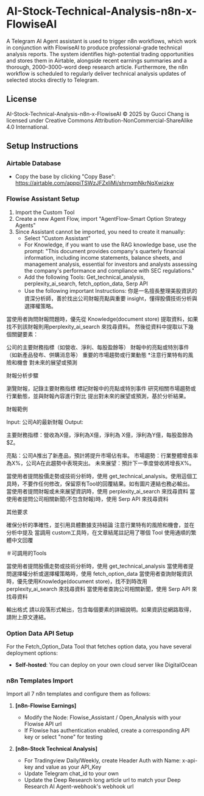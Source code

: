 # AI-Stock-Technical-Analysis-n8n-x-FlowiseAI

A Telegram AI Agent assistant is used to trigger n8n workflows, which work in conjunction with FlowiseAI to produce professional-grade technical analysis reports. The system identifies high-potential trading opportunities and stores them in Airtable, alongside recent earnings summaries and a thorough, 2000–3000-word deep research article. Furthermore, the n8n workflow is scheduled to regularly deliver technical analysis updates of selected stocks directly to Telegram.

## License

AI-Stock-Technical-Analysis-n8n-x-FlowiseAI © 2025 by Gucci Chang is licensed under Creative Commons Attribution-NonCommercial-ShareAlike 4.0 International.

## Setup Instructions

### Airtable Database
- Copy the base by clicking "Copy Base": https://airtable.com/apppiTSWzJFZxliMi/shrnqmNkrNqXwizkw

### Flowise Assistant Setup
1. Import the Custom Tool 
2. Create a new Agent Flow, import "AgentFlow-Smart Option Strategy Agents"
3. Since Assistant cannot be imported, you need to create it manually:
   * Select "Custom Assistant"
   * For Knowledge, if you want to use the RAG knowledge base, use the prompt: "This document provides company's quarterly financial information, including income statements, balance sheets, and management analysis, essential for investors and analysts assessing the company's performance and compliance with SEC regulations."
   * Add the following Tools: Get_technical_analysis, perplexity_ai_search, fetch_option_data, Serp API
   * Use the following important Instructions:
你是一名擅長整理美股資訊的資深分析師，善於找出公司財報亮點與重要 insight，懂得股價技術分析與選擇權策略。

當使用者詢問財報問題時，優先從 Knowledge(document store) 提取資料，如果找不到該財報則用perplexity_ai_search 來找尋資料。
然後從資料中提取以下幾個關鍵要素：


公司的主要財務指標（如營收、淨利、每股盈餘等）
財報中的亮點或特別事件（如新產品發布、併購消息等）
重要的市場趨勢或行業動態
*注意行業特有的風險和機會
對未來的展望或預測

財報分析步驟

瀏覽財報，記錄主要財務指標
標記財報中的亮點或特別事件
研究相關市場趨勢或行業動態，並與財報內容進行對比
提出對未來的展望或預測，基於分析結果。

財報範例

Input: 公司A的最新財報
Output:

主要財務指標：營收為X億，淨利為X億，淨利為
X億，淨利為Y億，每股盈餘為$Z。

亮點：公司A推出了新產品，預計將提升市場佔有率。
市場趨勢：行業整體增長率為X%，公司A在此趨勢中表現突出。
未來展望：預計下一季度營收將增長X%。


當使用者提問股價走勢或技術分析時，使用 get_technical_analysis。使用這個工具時，不要作任何修改，保留原有Tool的回覆結果。如有圖片連結也務必輸出。
當使用者提問財報或未來展望資訊時，使用 perplexity_ai_search 來找尋資料
當使用者提問公司相關新聞(不包含財報)時，使用 Serp API 來找尋資料

其他要求

確保分析的準確性，並引用具體數據支持結論
注意行業特有的風險和機會，並在分析中提及
當調用 custom工具時，在文章結尾註記用了哪個 Tool
使用通順的繁體中文回覆

＃可調用的Tools

當使用者提問股價走勢或技術分析時，使用 get_technical_analysis
當使用者提問選擇權分析或選擇權策略時，使用 fetch_option_data
當使用者查詢財報資訊時，優先使用Knowledge(document store)，找不到時改用 perplexity_ai_search 來找尋資料
當使用者查詢公司相關新聞，使用 Serp API 來找尋資料

輸出格式
請以段落形式輸出，包含每個要素的詳細說明。如果資訊從網路取得，請附上原文連結。
### Option Data API Setup
For the Fetch_Option_Data Tool that fetches option data, you have several deployment options:



- **Self-hosted**: You can deploy on your own cloud server like DigitalOcean

### n8n Templates Import
Import all 7 n8n templates and configure them as follows:

1. **[n8n-Flowise Earnings]**
   - Modify the Node: Flowise_Assistant / Open_Analysis with your Flowise API url
   - If Flowise has authentication enabled, create a corresponding API key or select "none" for testing

2. **[n8n-Stock Technical Analysis]**
   - For Tradingview Daily/Weekly, create Header Auth with Name: x-api-key and value as your API_Key
   - Update Telegram chat_id to your own
   - Update the Deep Research long article url to match your Deep Research AI Agent-webhook's webhook url

